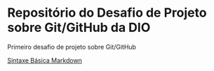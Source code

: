 # Repositório do Desafio de Projeto sobre Git/GitHub da DIO
Primeiro desafio de projeto sobre Git/GitHub

[Sintaxe Básica Markdown](https://www.markdownguide.org/basic-syntax/)
